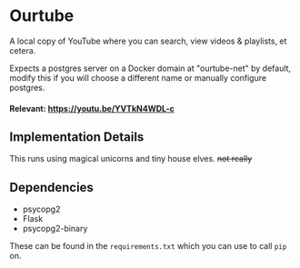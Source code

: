 # Ourtube

A local copy of YouTube where you can search, view videos & playlists, et cetera.

Expects a postgres server on a Docker domain at "ourtube-net" by default, modify this if you will choose a different name or manually configure postgres.

#### Relevant: https://youtu.be/YVTkN4WDL-c

## Implementation Details

This runs using magical unicorns and tiny house elves. <strike> not really </strike>

## Dependencies

 - psycopg2
 - Flask
 - psycopg2-binary

These can be found in the `requirements.txt` which you can use to call `pip` on.
